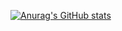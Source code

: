 [![Anurag's GitHub stats](https://github-readme-stats.vercel.app/api?username=lekseiIs)](https://github.com/anuraghazra/github-readme-stats)
